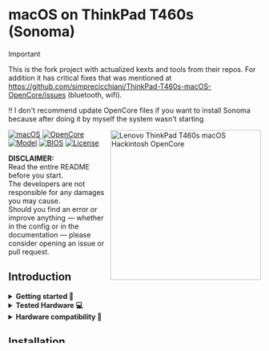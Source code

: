 # macOS on ThinkPad T460s (Sonoma)
> [!IMPORTANT]
> This is the fork project with actualized kexts and tools from their repos. For addition it has critical fixes that was mentioned at https://github.com/simprecicchiani/ThinkPad-T460s-macOS-OpenCore/issues (bluetooth, wifi).
> 
> ‼️ I don't recommend update OpenCore files if you want to install Sonoma because after doing it by myself the system wasn't starting

<img align="right" src="./Images/t460s-monterey.png" alt="Lenovo ThinkPad T460s macOS Hackintosh OpenCore" width="300">

[![macOS](https://img.shields.io/badge/macOS-14.7-orange)](https://developer.apple.com/documentation/macos-release-notes)
[![OpenCore](https://img.shields.io/badge/OpenCore-0.8.*-green)](https://github.com/acidanthera/OpenCorePkg)
[![Model](https://img.shields.io/badge/Model-20F9*-lightgrey)](https://psref.lenovo.com/Product/ThinkPad_T460s)
[![BIOS](https://img.shields.io/badge/BIOS-1.53-yellow)](https://pcsupport.lenovo.com/us/en/products/laptops-and-netbooks/thinkpad-t-series-laptops/thinkpad-t460s/downloads/driver-list/component?name=BIOS%2FUEFI)
[![License](https://img.shields.io/badge/license-MIT-purple)](/LICENSE)

**DISCLAIMER:**  
Read the entire README before you start.  
The developers are not responsible for any damages you may cause.  
Should you find an error or improve anything — whether in the config or in the documentation — please consider opening an issue or pull request.

## Introduction

<details>  
<summary><strong>Getting started 📖</strong></summary>
</br>

**Meet the bootloader:**

- [Why OpenCore](https://dortania.github.io/OpenCore-Install-Guide/why-oc.html)
- Dortania's [website](https://dortania.github.io)`

**Recommended tools:**

- Plist editor [ProperTree](https://github.com/corpnewt/ProperTree)
- Handy-dandy ESP mounting script [MountEFI](https://github.com/corpnewt/MountEFI)
- Update OpenCore and kexts [OCAuxiliaryTools](https://github.com/ic005k/OCAuxiliaryTools)

**Resources**

- [OpenCore](https://github.com/acidanthera/OpenCorePkg)
- [OC-little](https://github.com/daliansky/OC-little)
- [X1 Carbon config](https://github.com/tylernguyen/x1c6-hackintosh)
- [T460 config](https://github.com/MSzturc/Lenovo-T460-OpenCore)

</details>

</details>

<details>  
<summary><strong>Tested Hardware 💻</strong></summary>
</br>

| Model            | ThinkPad T460s 20F90002\*\*                                                                                                                                         |
| :--------------- | :------------------------------------------------------------------------------------------------------------------------------------------------------------------ |
| Processor        | Core i5-6200U (2C, 2.4 / 3.0GHz, 3MB)                                                                                                                               |
| Graphics         | Integrated Intel HD Graphics 520                                                                                                                                    |
| Memory           | 4GB Soldered + 16GB DIMM 2133MHz DDR4, dual-channel                                                                                                                  |
| Display          | 14" Full HD (1920x1080) IPS, Touch (read [Post-install>Enable Touchscreen](https://github.com/simprecicchiani/ThinkPad-T460s-macOS-OpenCore#post-install-optional)) |
| Storage          | Western Digital Black SN550 500GB NVMe SSD                                                                                                                          |
| Ethernet         | Intel Ethernet Connection I219-LM (Jacksonville)                                                                                                                    |
| WLAN + Bluetooth | 11ac+BT, Intel® Dual Band Wireless-AC 8260, 2x2 card                                                                                                                |
| Camera           | HD720p resolution, low light sensitive, fixed focus                                                                                                                 |
| Audio support    | HD Audio, Realtek ALC3245 codec, stereo speakers 1Wx2, dual array microphone, combo audio/microphone jack                                                           |
| Keyboard         | 6-row, spill-resistant, multimedia Fn keys, LED backlight                                                                                                           |
| Battery          | Front Li-Polymer 3-cell (23Wh) and rear Li-Ion 3-cell (26Wh), both Integrated                                                                                       |

</details>

<details>  
<summary><strong>Hardware compatibility 🧰</strong></summary>
</br>

This EFI will suit any T460s regardless of CPU model<sup>[1](#CPU)</sup>, amount of RAM, display resolution<sup>[2](#Res)</sup> and internal storage<sup>[3](#NVMe)</sup>.

<a name="CPU">1</a>. Optional custom CPU Power Management guide.  
<a name="Res">2</a>. 1440p displays should change `NVRAM -> Add -> 7C436110-AB2A-4BBB-A880-FE41995C9F82 -> UIScale`:`2` to get proper scaling while booting.  
<a name="NVMe">3</a>. Follow NVMe fix guide below for NVMe drives.

This bootloader configuration may be compatible with other 6th generation ThinkPads with some caveats (i.e. not working USB ports, display ports, etc.). You may find more luck searching for your specific device on GitHub. Here are some notable repositories for similar devices:

| Author  | Model                                                                      | Bootloader |
| :------ | -------------------------------------------------------------------------- | ---------- |
| MSzturc | [T460](https://github.com/MSzturc/Lenovo-T460-OpenCore)                    | Opencore   |
| duszmox | [X1 Carbon Gen 4](https://github.com/duszmox/ThinkPad-X1C4-macOS-OpenCore) | Opencore   |
| Tluck   | [T560/T460](https://github.com/tluck/Lenovo-T460-Clover)                   | Clover     |

</details>

## Installation

<details>  
<summary><strong>How to install macOS</strong></summary>
</br>

> [!WARNING]
> Before installation you need to be sure that you have wired Internet connection because `itlwm.kext` is not supported wifi connection from Recovery image and until HeliPort app is not installed at the main system. Just connect the LAN wire to the LAN port and complete this section
1. [Create an installation media](https://dortania.github.io/OpenCore-Install-Guide/installer-guide/#making-the-installer)
1. Download the [latest EFI folder](https://github.com/simprecicchiani/ThinkPad-T460s-macOS-OpenCore/releases) and copy it into the ESP partiton
1. Change your BIOS settings according to the table below
1. Boot from the USB installer (press `F12` to choose boot volume) and [start the installation process](https://dortania.github.io/OpenCore-Install-Guide/installation/installation-process.html#booting-the-opencore-usb)

| Menu     |                   |                                 | Setting     |
| -------- | ----------------- | ------------------------------- | ----------- |
| Config   | USB               | UEFI BIOS Support               | `Enable`    |
|          | Power             | Intel SpeedStep Technology      | `Enable`    |
|          |                   | CPU Power Management            | `Enable`    |
|          | CPU               | Hyper-Threading Technology      | `Enable`    |
| Security | Security Chip     |                                 | `Disable`   |
|          | Memory Protection | Execution Prevention            | `Enable`    |
|          | Virtualization    | Intel Virtualization Technology | `Enable`    |
|          |                   | Intel VT-d Feature              | `Enable`    |
|          | Anti-Theft        | Computrace                      | `Disable`   |
|          | Secure Boot       |                                 | `Disable`   |
|          | Intel SGX         |                                 | `Disable`   |
|          | Device Guard      |                                 | `Disable`   |
| Startup  | UEFI/Legacy Boot  |                                 | `UEFI Only` |
|          | CSM Support       |                                 | `No`        |
|          | Boot Mode         |                                 | `Quick`     |

</details>

<details>  
<summary><strong>Enable Apple Services</strong></summary>
</br>

1. Run the following script in Terminal

```bash
git clone https://github.com/corpnewt/GenSMBIOS && cd GenSMBIOS && chmod +x GenSMBIOS.command && ./GenSMBIOS.command
```

2. Type `3` to Generate SMBIOS, then press ENTER
3. Type `MacbookPro16,3 5`, then press ENTER. Leave this Terminal window open.
4. Open `/EFI/OC/Config.plist` with any editor and navigate to `PlatformInfo -> Generic`
5. Add the script's last result to `MLB, SystemSerialNumber and SystemUUID`

```diff
<key>PlatformInfo</key>
<dict>
   <key>Generic</key>
   <array>
      </dict>
         <key>AdviseWindows</key>
         <false/>
         <key>SystemMemoryStatus</key>
         <string>Auto</string>
         <key>MLB</key>
+        <string>M0000000000000001</string>
         <key>ProcessorType</key>
         <integer>0</integer>
         <key>ROM</key>
         <data>ESIzRFVm</data>
         <key>SpoofVendor</key>
         <true/>
         <key>SystemProductName</key>
         <string>MacBookPro16,3</string>
         <key>SystemSerialNumber</key>
+        <string>W00000000001</string>
         <key>SystemUUID</key>
+        <string>00000000-0000-0000-0000-000000000000</string>
      </dict>
   </array>
</dict>
```

6. Save and reboot the system

</details>

<details>  
<summary><strong>How to update the bootloader</strong></summary>
</br>

1. Download the [latest release](https://github.com/simprecicchiani/ThinkPad-T460s-macOS-OpenCore/releases)
1. Copy and Paste your `PlatfromInfo`
1. Enable optional kexts if needed (NVMEFix, AirportItlwm, etc.)
1. Test the new bootloader with an USB stick (Set `BootProtect: None` whenever booting with external drives)
1. Customize boot preferences (skip picker, disable verbose, etc.)
1. Mount your ESP partition
1. Backup your old EFI folder and replace it with the new one

</details>

## Post-install (optional)

<details>  
<summary><strong>Disable window composition transparency (save battery and CPU)</strong></summary>
</br>

**Open**:  System settings > Accessibility > Reduce tranceparency ON
</details>

<details>  
<summary><strong>Enable Touchscreen</strong></summary>
</br>

1. Open `/EFI/OC/Config.plist` with any editor
1. Add the content of [#touchscreen.plist](EFI/OC/%23touchscreen.plist)
1. Save and reboot the system

**Note:** Tested on macOS BigSur, [working with gestures](https://youtu.be/-F0JAVIG92M).

</details>

<details>  
<summary><strong>Enable Intel WLAN cards</strong></summary>
</br>

The EFI contains macOS Sonoma compatible drivers. The default driver enabled in `config.plist` is macOS Sonoma compatible. `Airportitlwm.kext` now is not supported at Sonoma after many messages issue from another related repos and it has been replaced by compatible `itlwm.kext`.
For connection to the Wi-Fi network you need to install [HeliPort](https://github.com/OpenIntelWireless/HeliPort/releases/tag/v1.5.0) app and run it. After run you will see another Wi-Fi icon at the toolbar, find your network and connect to it.
For the best experience add HeliPort to autostart settings and remove system Wi-Fi icon from the Control Center

If you have bluetooth problem please reference to the [IntelBluetoothFirmware](https://openintelwireless.github.io/IntelBluetoothFirmware/FAQ.html#what-does-this-kext-do)

</details>

<details>
<summary><strong>Enable non-natively supported Broadcom WLAN cards</strong></summary>
</br>

1. Download [AirportBrcmFixup](https://github.com/acidanthera/AirportBrcmFixup/releases) and
   [BrcmPatchRAM](https://github.com/acidanthera/BrcmPatchRAM/releases).
1. Copy `BrcmBluetoothInjector.kext`, `BrcmFirmwareData.kext` and `BrcmPatchRAM3.kext` to `/EFI/OC/Kexts`
1. Open `/EFI/OC/Config.plist` with any editor
1. Add the content of [#broadcom-wlan.plist](/EFI/OC/%23broadcom-wlan.plist)
1. Save and reboot the system

</details>

<details>  
<summary><strong>Fix NVMe power management</strong></summary>
</br>

1. Open `/EFI/OC/Config.plist` with any editor
1. Add the content of [#nvme-fix.plist](/EFI/OC/%23nvme-fix.plist)
1. Save and reboot the system

</details>

<details>  
<summary><strong>Custom CPU Power Management</strong></summary>
</br>

1. Run the following script in Terminal

   ```
   git clone https://github.com/corpnewt/CPUFriendFriend; cd CPUFriendFriend; chmod +x ./CPUFriendFriend.command; ./CPUFriendFriend.command
   ```

1. When asked, select preferred values
1. From the pop-up window, copy `ssdt_data.aml` into `/EFI/OC/ACPI/` folder (rename it if you'd like)
1. Open `/EFI/OC/Config.plist` with any editor
1. Add the content of [#cpu-pm.plist](/EFI/OC/%23cpu-pm.plist) (make sure `SSDT-PLUG.aml` is disabled and match your new SSDT filename)
1. Save and reboot the system

</details>

<details>  
<summary><strong>ThinkPad Dock USB ports mapping</strong></summary>
</br>

Please follow this [USB mapping guide](https://dortania.github.io/OpenCore-Post-Install/usb/).

</details>


## Other tweaks

<details>  
<summary><strong>Enable HiDPI</strong></summary>
</br>

1. [Disable SIP](https://dortania.github.io/OpenCore-Install-Guide/troubleshooting/troubleshooting.html#disabling-sip)
1. Run the following script in Terminal
   ```bash
   bash -c "$(curl -fsSL https://raw.githubusercontent.com/xzhih/one-key-hidpi/master/hidpi.sh)"
   ```
1. Follow the instructions, then reboot
1. Re-enable SIP (if desired)

Or try an [alternative method](https://github.com/bbhardin/A-Guide-to-MacOS-Scaled-Resolutions)

</details>

<details>  
<summary><strong>Enable multimedia keys, fan & LEDs control </strong></summary>
</br>

1. Download and install [YogaSMC-App-Release.dmg](https://github.com/zhen-zen/YogaSMC/releases) (both the pref-panel and app itself)
1. Open the app
1. Check the `launch on login` option

</details>

<details>  
<summary><strong>Use PrtSc key as Screenshot shortcut</strong></summary>
</br>

Super useful shortcut that I wish I had it on my previous MBP. Default is `⌘⇧5`.

1. Open SystemPreferences.app
1. Go under `Keyboard > Shortcuts > Screenshots`
1. Click on `Screenshot and recording options` field
1. Press `PrtSc` on your keyboard (it should came out as `F13`)

</details>

<details>  
<summary><strong>Use calibrated display profile</strong></summary>
</br>

NotebookCheck's calibrated profiles. Not all panel are the same, final result may vary.

1. Run one of the following script in Terminal
   - for 1440p displays
     ```bash
     cd ~/Library/ColorSync/Profiles; wget https://github.com/simprecicchiani/ThinkPad-T460s-macOS-OpenCore/raw/master/Files/DisplayColorProfiles/T460s_WQHD_VVX14T058J02.icm
     ```
   - for 1080p displays
     ```bash
     cd ~/Library/ColorSync/Profiles; wget https://github.com/simprecicchiani/ThinkPad-T460s-macOS-OpenCore/raw/master/Files/DisplayColorProfiles/T460s_FHD_N140HCE_EAA.icm
     ```
2. Go under `SystemPreferences > Displays > Colour`
3. Select the profile

<img src="./Images/display-profile.png" height="300">

</details>

<details>
<summary><strong>Add Apple Watch authentication to sudo</strong></summary>
</br>

If you have an Apple Watch and you already [replaced the built-in WiFi card](/Guides/Replace-WLAN.md), you could enable authenticating as sudo with you Apple Watch using [pam-watch](https://github.com/biscuitehh/pam-watchid).

1. Download the latest [ZIP file](https://github.com/biscuitehh/pam-watchid/archive/main.zip)
1. Unzip, which by default creates a folder called `pam-watchid-main`.
1. Open Terminal and install it:

   ```
   cd ~/Downloads/pam-watchid-main
   sudo make install
   ```

1. Register the new PAM module for sudo:
   - Edit `/etc/pam.d/sudo`
   - Add a new line under line 1 (which is a comment) containing:
     ```
     auth sufficient pam_watchid.so
     ```

That’s it. Now, whenever you use sudo, you have the option of using your Watch to authenticate.
<img src="./Images/AW-sudo.png" alt="Apple Watch authenticating with sudo" height="300">

</details>

<details>  
<summary><strong>Monitor temperatures and power consumption</strong></summary>
</br>

1. Download and install [HWMonitor](https://github.com/kzlekk/HWSensors/releases)
1. Check `launch on login` (optional)

</details>

<details>  
<summary><strong>Faster macOS dock animation</strong></summary>
</br>

This enables auto-hide and speeds up the animation

1. Run the following script in Terminal
   ```bash
   defaults write com.apple.dock autohide-delay -float 0; defaults write com.apple.dock autohide-time-modifier -float 0.5; killall Dock
   ```
   </details>

<details>  
<summary><strong>Boot process tweaks</strong></summary>
</br>

| Menu |       |            | Setting    | What does it do?     |
| :--- | :---- | :--------- | :--------- | :------------------- |
| Misc | Boot  | ShowPicker | `False`    | Skip bootloader page |
| UEFI | Audio | PlayChime  | `Disabled` | Always silent boot   |

</details>

<details>  
<summary><strong>Setup hibernation and sleep</strong></summary>
</br>
[Script](https://www.tonymacx86.com/threads/release-sleeponlowbattery-solb.264785) that performs auto sleep/hibernate at low battery.

1. Open terminal
1. Enter commands below one by one

   Settings for AC:

   ```
   sudo pmset -c standby 1
   sudo pmset -c hibernatemode 0
   ```

   Setting for battery:

   ```
   sudo pmset -b standby 1
   sudo pmset -b standbydelayhigh 900
   sudo pmset -b standbydelaylow 60
   sudo pmset -b hibernatemode 25
   sudo pmset -b highstandbythreshold 70
   ```

   Settings for all:

   ```
   sudo pmset -a acwake 0
   sudo pmset -a lidwake 1
   sudo pmset -a powernap 0
   ```

To restore default system settings run

```
sudo pmset restoredefaults
```

<details>  
<summary><strong>Advanced energy management</strong></summary>

`acwake`: wake the machine when power source (AC/battery) is changed (value = 0/1)

`lidwake`: wake the machine when the laptop lid (or clamshell) is opened (value = 0/1)

`powernap`: enable/disable Power Nap on supported machines (value = 0/1)

`standbydelayhigh` and `standbydelaylow` specify the delay, in seconds,
before writing the hibernation image to disk and powering off memory for Standby.
standbydelayhigh is used when the remaining battery capacity is above `highstandbythreshold`(has a default value of 50 percent),
and standbydelaylow is used when the remaining battery capacity is below highstandbythreshold.

`hibernatemode` supports values of 0, 3, or 25. To disable hibernation, set hibernatemode to 0.  
`hibernatemode` = 0 by default on desktops. The system will not back memory up to persistent storage. The system must wake from the contents of memory; the system will lose context on power loss.  
`hibernatemode` = 3 by default on portables. The system will store a copy of memory to persistent storage (the disk), and will power memory during sleep. The system will wake from memory, unless a power loss forces it to restore from hibernate image.  
`hibernatemode` = 25 is only settable via pmset. The system will store a copy of memory to persistent storage (the disk), and will remove power to memory. The system will restore from disk image. If you want "hibernation" - slower sleeps, slower wakes, and better battery life, you should use this setting.

[Source](https://www.dssw.co.uk/reference/pmset.html)

</details>
</br>
</details>

<details>  
<summary><strong>BIOS Mod</strong></summary>
</br>

A [brief guide](/Guides/Bios-Mod.md) referencing other guides.

</details>

## Status

<details>  
<summary><strong>What's working ✅ (but not fully tested)</strong></summary>
</br>
 
- [x] CPU Power Management `~1W on IDLE`
- [x] Intel HD 520 Graphics `incuding graphics acceleration`
- [x] USB ports
- [x] Internal camera `working fine on FaceTime, Skype, Zoom and others`
- [x] Sleep / Hibernatemode `25 or 3` / Wake / Shutdown / Reboot
- [x] Intel Gigabit Ethernet
- [x] Wifi, Bluetooth, Airdrop, Handoff, Continuity, Sidecar wireless `some functionalities may be buggy or broken on Intel WLAN cards`
- [x] iMessage, FaceTime, App Store, iTunes Store `Please generate your own SMBIOS`
- [x] Speakers and headphones combo jack 
- [x] Batteries
- [x] Bluetooth (⚠️ Never disable Bluetooth it'll can never enable again ([issue](https://github.com/simprecicchiani/ThinkPad-T460s-macOS-OpenCore/issues/181#issuecomment-1651966901)))
- [x] Keyboard map and hotkeys with [YogaSMC](https://github.com/zhen-zen/YogaSMC)
- [x] Touchscreen
- [x] [Trackpad, Trackpoint and physical buttons](./Images/VoodooRMI-T460s-trackpad-gestures.gif) `all macOS gestures working thanks to VoodooRMI`
- [x] SIP and FileVault 2 can be turned on
- [x] HDMI `with digital audio passthrough`
- [x] SD Card Reader `slow r/w speed but works`

</details>

<details>  
<summary><strong>What's not working ⚠️</strong></summary>
</br>

- [ ] Some users reported Mini DisplayPort is broken for them with latest updates, but it's working for me just fine
- [ ] Safari DRM `Use Chromium engine to watch Apple TV+, Amazon Prime Video, Netflix and others`
- [ ] WWAN (needs to be implemented)
- [ ] Fingerprint Reader

</details>

<details>  
<summary><strong>Update tracker 🔄 </strong></summary>
</br>

| [EFI Release](https://github.com/simprecicchiani/ThinkPad-T460s-macOS-OpenCore/releases)       | 0.8.5 |
| ---------------------------------------------------------------------------------------------- | ----- |
| [MacOS](https://www.apple.com/macos/)                                                          | 14.7  |
| [OpenCore](https://github.com/acidanthera/OpenCorePkg/releases)                                | 0.8.5 |
| [Lilu](https://github.com/acidanthera/Lilu/releases)                                           | 1.6.9 |
| [VirtualSMC](https://github.com/acidanthera/VirtualSMC/releases)                               | 1.3.4 |
| [YogaSMC](https://github.com/zhen-zen/YogaSMC/releases)                                        | 1.5.3 |
| [WhateverGreen](https://github.com/acidanthera/WhateverGreen/releases)                         | 1.6.8 |
| [AppleALC](https://github.com/acidanthera/AppleALC/releases)                                   | 1.9.2 |
| [VoodooPS2Controller](https://github.com/acidanthera/VoodooPS2/releases)                       | 2.3.6 |
| [VoodooRMI](https://github.com/VoodooSMBus/VoodooRMI/releases)                                 | 1.4.1 |
| [VoodooI2C/VoodooI2CHID](https://github.com/VoodooI2C/VoodooI2C/releases)                      | 2.8.0 |
| [IntelMausi](https://github.com/acidanthera/IntelMausi/releases)                               | 1.0.7 |
| [HibernationFixup](https://github.com/acidanthera/HibernationFixup/releases)                   | 1.5.2 |
| [CPUFriend](https://github.com/acidanthera/CPUFriend/releases)                                 | 1.2.9 |
| [NVMeFix](https://github.com/acidanthera/NVMeFix/releases)                                     | 1.1.1 |
| [RTCMemoryFixup](https://github.com/acidanthera/RTCMemoryFixup/releases)                       | 1.0.7 |
| [IntelBluetoothFirmware](https://github.com/OpenIntelWireless/IntelBluetoothFirmware/releases) | 2.4.0 |
| [BlueToolFixup](https://github.com/acidanthera/BrcmPatchRAM/releases)                          | 2.6.9 |
| [AppleBacklightSmoother](https://github.com/hieplpvip/AppleBacklightSmoother/releases)         | 1.0.2 |
| [BrightnessKeys](https://github.com/acidanthera/BrightnessKeys/releases)                       | 1.0.3 |
| [RealtekCardReader](https://github.com/0xFireWolf/RealtekCardReader/releases)                  | 0.9.7 |
| [RealtekCardReaderFriend](https://github.com/0xFireWolf/RealtekCardReaderFriend/releases)      | 1.0.4 |

</details>

## Performance
This section is not completed

</details>

## Thanks to

- Original repo: https://github.com/simprecicchiani/ThinkPad-T460s-macOS-OpenCore
- The hackintosh community on GitHub
- [InsanelyMac](https://www.insanelymac.com/forum/)
- [r/hackintosh](https://www.reddit.com/r/hackintosh/)
